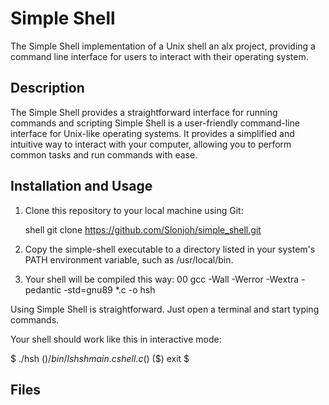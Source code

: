 # Simple Shell

The Simple Shell implementation of a Unix shell an alx project, providing a command line interface for users to interact with their operating system.

## Description

The Simple Shell provides a straightforward interface for running commands and scripting
Simple Shell is a user-friendly command-line interface for Unix-like operating systems.
It provides a simplified and intuitive way to interact with your computer, allowing you to perform common tasks and run commands with ease.

## Installation and Usage

1. Clone this repository to your local machine using Git:

   shell
   git clone https://github.com/Slonjoh/simple_shell.git

2. Copy the simple-shell executable to a directory listed in your system's PATH environment variable, such as /usr/local/bin.


3. Your shell will be compiled this way:
00
gcc -Wall -Werror -Wextra -pedantic -std=gnu89 *.c -o hsh

Using Simple Shell is straightforward. Just open a terminal and start typing commands.

Your shell should work like this in interactive mode:

$ ./hsh
($) /bin/ls
hsh main.c shell.c
($)
($) exit
$

## Files
